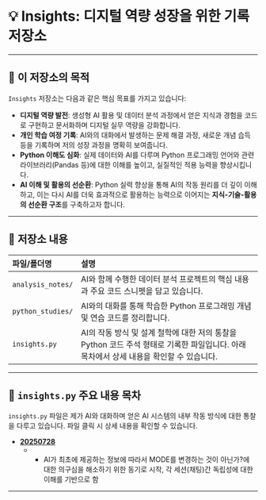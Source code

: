 # 💡 Insights: 디지털 역량 성장을 위한 기록 저장소

---

## 🚀 이 저장소의 목적

`Insights` 저장소는 다음과 같은 핵심 목표를 가지고 있습니다:

* **디지털 역량 발전**: 생성형 AI 활용 및 데이터 분석 과정에서 얻은 지식과 경험을 코드로 구현하고 문서화하며 디지털 실무 역량을 강화합니다.
* **개인 학습 여정 기록**: AI와의 대화에서 발생하는 문제 해결 과정, 새로운 개념 습득 등을 기록하며 저의 성장 과정을 명확히 보여줍니다.
* **Python 이해도 심화**: 실제 데이터와 AI를 다루며 Python 프로그래밍 언어와 관련 라이브러리(Pandas 등)에 대한 이해를 높이고, 실질적인 적용 능력을 향상시킵니다.
* **AI 이해 및 활용의 선순환**: Python 실력 향상을 통해 AI의 작동 원리를 더 깊이 이해하고, 이는 다시 AI를 더욱 효과적으로 활용하는 능력으로 이어지는 **지식-기술-활용의 선순환 구조**를 구축하고자 합니다.

---

## 📂 저장소 내용

| 파일/폴더명      | 설명                                                                                                                                                                                                                         |
| :--------------- | :--------------------------------------------------------------------------------------------------------------------------------------------------------------------------------------------------------------------------- |
| `analysis_notes/`| AI와 함께 수행한 데이터 분석 프로젝트의 핵심 내용과 주요 코드 스니펫을 담고 있습니다.                                                                                                                                       |
| `python_studies/`| AI와의 대화를 통해 학습한 Python 프로그래밍 개념 및 연습 코드를 정리합니다.                                                                                                                                                 |
| `insights.py`    | AI의 작동 방식 및 설계 철학에 대한 저의 통찰을 Python 코드 주석 형태로 기록한 파일입니다. 아래 목차에서 상세 내용을 확인할 수 있습니다.                                                                                    |

---

## 🧠 `insights.py` 주요 내용 목차

`insights.py` 파일은 제가 AI와 대화하며 얻은 AI 시스템의 내부 작동 방식에 대한 통찰을 다루고 있습니다. 파일 클릭 시 상세 내용을 확인할 수 있습니다.

* [**20250728**](insights.py#L11)
    * - AI가 최초에 제공하는 정보에 따라서 MODE를 변경하는 것이 아닌가?에 대한 의구심을 해소하기 위한 동기로 시작, 각 세션(채팅)간 독립성에 대한 이해를 기반으로 함

---
